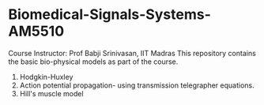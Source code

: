 # Biomedical-Signals-Systems-AM5510
Course Instructor: Prof Babji Srinivasan, IIT Madras
This repository contains the basic bio-physical models as part of the course.
1. Hodgkin-Huxley
2. Action potential propagation- using transmission telegrapher equations.
3. Hill's muscle model
